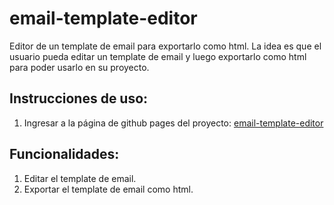 # email-template-editor
Editor de un template de email para exportarlo como html. La idea es que el usuario pueda editar un template de email y luego exportarlo como html para poder usarlo en su proyecto.

## Instrucciones de uso:
1. Ingresar a la página de github pages del proyecto: [email-template-editor](https://ivan-salas.github.io/email-template-editor/)

## Funcionalidades:
1. Editar el template de email.
2. Exportar el template de email como html.